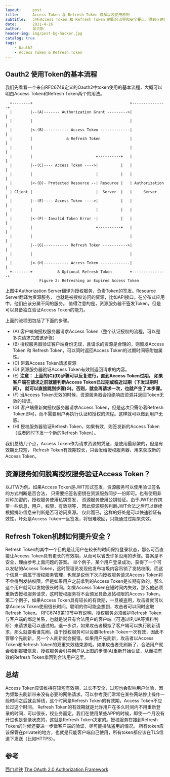 ```yaml
---
layout:     post
title:      Access Token 与 Refresh Token 详解以及使用原则
subtitle:   分析Access Token 和 Refresh Token 的配合流程和安全要点，得到正确管理和使用Access Token 和 Refresh Token的方法和原则。
date:       2021-4-26
author:     呆贝斯
header-img: img/post-bg-hacker.jpg
catalog: true
tags:
    - Oauth2
    - Access Token & Refresh Token
---
```

## Oauth2 使用Token的基本流程

我们先看看一个来自RFC6749定义的Oauth2中token使用的基本流程，大概可以明白Access Token和Refresh Token两个的用法。

```text
  +--------+                                           +---------------+
  |        |--(A)------- Authorization Grant --------->|               |
  |        |                                           |               |
  |        |<-(B)----------- Access Token -------------|               |
  |        |               & Refresh Token             |               |
  |        |                                           |               |
  |        |                            +----------+   |               |
  |        |--(C)---- Access Token ---->|          |   |               |
  |        |                            |          |   |               |
  |        |<-(D)- Protected Resource --| Resource |   | Authorization |
  | Client |                            |  Server  |   |     Server    |
  |        |--(E)---- Access Token ---->|          |   |               |
  |        |                            |          |   |               |
  |        |<-(F)- Invalid Token Error -|          |   |               |
  |        |                            +----------+   |               |
  |        |                                           |               |
  |        |--(G)----------- Refresh Token ----------->|               |
  |        |                                           |               |
  |        |<-(H)----------- Access Token -------------|               |
  +--------+           & Optional Refresh Token        +---------------+
               Figure 2: Refreshing an Expired Access Token

```

上图中Authorization Server翻译为授权服务，负责Token的签发。Resource Server翻译为资源服务，
也就是被授权访问的资源，比如API接口。在分布式应用中，他们应该分属不同的服务。
值得注意的是，资源服务器不签发Token，但是可以具备独立验证Access Token的能力。

上面的流程图包括了下面的步骤。

+ (A) 客户端向授权服务器请求Access Token（整个认证授权的流程，可以是多次请求完成该步骤）
+ (B) 授权服务器验证客户端身份无误，且请求的资源是合理的，则颁发Access Token 和 Refresh Token，可以同时返回Access Token的过期时间等附加属性。
+ (C) 带着Access Token请求资源
+ (D) 资源服务器验证Access Token有效则返回请求的内容。
+ (E) **注意： 上面的(C)(D)步骤可以反复进行，直到Access Token过期。 如果客户端在请求之前就能判断Access Token已过期或临近过期（下发过期时间），
就可以直接跳到步骤(G)。否则，就会再请求一次，也就产生了本步骤。**
+ (F) 当Access Token无效的时候，资源服务器会拒绝响应资源并返回Token无效的错误。
+ (G) 客户端重新向授权服务器请求Access Token，但是这次只需带着Refresh Token即可，而不需要用户再执行认证和授权的流程。这样就可以做到用户无感。
+ (H) 授权服务器验证Refresh Token，如果有效，则签发新的Access Token（或者同时下发一个新的Refresh Token）。

我们总结几个点，Access Token作为请求资源的凭证，是使用最频繁的，但是有效期比较短，
Refresh Token有效期较长，只会发给授权服务器，用来获取新的Access Token。

## 资源服务如何脱离授权服务验证Access Token？

以JTW为例。如果Access Token是JWT形式签发，资源服务可以使用验证签名的方式判断是否合法，
只需要把签名密钥在资源服务同步一份即可。也有使用非对称加密的，授权服务使用私钥签发，
资源服务使用公钥验证。由于JWT允许携带一些信息，用户，权限，有效期等，
因此资源服务判断JWT合法之后可以继续根据携带信息来判断是否可访问资源。
仅此而已，这样的好处是可以快速验证有效性，坏处是Access Token一旦签发，将很难收回，只能通过过期来失效。

## Refresh Token机制如何提升安全？

Refresh Token的其中一个目的是让用户在较长的时间保持登录状态，那么可否直接让Access Token具有更长的有效期，从而可以省去许多没用的步骤。答案是不安全，理由参考上面问题的答案。
举个例子，某个用户登录成功，获得了一个可以发帖的Access Token，这时管理员发现他发布垃圾内容吊销了发帖权限，而这个信息一般属于授权服务管理，也就是说他下次向授权服务请求Access Token将不会得到发帖权限。但是如果用户之前拿到的Access Token是长期有效的，那么这个用户就可以发帖很长时间。如果Access Token在短时间内失效，那么他必须重新去授权服务请求，这时授权服务将不会颁发具备发帖权限的Access Token。
第二个例子，如果Access Token具有较长的有效期，一旦被盗用，攻击者就可以拿Access Token使用很长时间。聪明的你可能会想到，攻击者可以同时盗取Refresh Token。
RFC6749第10节中有说明，授权服务必须维护Refresh Token与客户端的绑定关系，也就是说只有合法用户的客户端（可通过IP,UA等资料判断）来请求是可以通过的。退一步讲，如果攻击者模拟了客户端可以执行刷新请求，那么就要看谁先刷。由于授权服务可以设置Refresh Token一次有效，因此不管哪个先刷新，另一个人刷新就会报错。如果用户先刷新，攻击者以Access Token和Refresh Token的双重失效结束游戏。如果攻击者先刷新了，合法用户就会收到报错信息，授权服务会引导用户从上图的步骤(A)重新开始认证，从而把有效的Refresh Token拿回到合法用户这里。

## 总结

Access Token应该维持在较短有效期，过长不安全，过短也会影响用户体验，因为频繁去刷新带来没有必要的网络请求。可以参考我们常常在某些网站停止操作一段时间之后就会掉线，这个时间是Refresh Token的有效期，Access Token不应长过这个时间。
Refresh Token的有效期就是允许用户在多久时间内不用重新登录的时间，可以很长，视业务而定。我们在使用某些APP的时候，即使一个月没有开过也是登录状态的，这就是Refresh Token决定的。授权服务在接到Refresh Token的时候还要进一步做客户端的验证，尽可能排除盗用的情况。
所有token应该保管在private的地方，也就是只能客户端自己使用，所有token都应该在TLS信道下发送（比如HTTPS）。

## 参考

[西门老铁](https://juejin.cn/post/6859572307505971213)
[The OAuth 2.0 Authorization Framework](http://www.rfcreader.com/#rfc6749_line2308)
